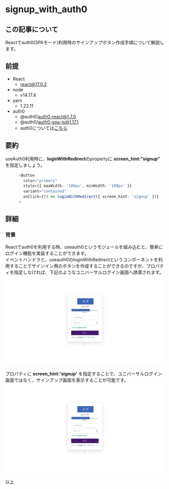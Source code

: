# signup_with_auth0
## この記事について
Reactでauth0(SPAモード)利用時のサインアップボタン作成手順について解説します。  

## 前提
- React
    - react@17.0.2
- node
    - v14.17.4
- yarn
    - 1.22.11
- auth0
    - @auth0/auth0-react@1.7.0
    - @auth0/auth0-spa-js@1.17.1
    - auth0については[こちら]("https://auth0.com/jp")

## 要約
useAuth0利用時に、**loginWithRedirect**のpropertyに **screen_hint:"signup"** を指定しましょう。

```typescript
      <Button
        color="primary"
        style={{ maxWidth: '180px', minWidth: '180px' }}
        variant="contained"
        onClick={() => loginWithRedirect({ screen_hint: 'signup' })}
      >
```

## 詳細
### 背景
Reactでauth0を利用する時、useauth0というモジュールを組み込むと、簡単にログイン機能を実装することができます。  
イベントハンドラと、useauth0のloginWithRedirectというコンポーネントを利用することでサインイン用のボタンを作成することができるのですが、プロパティを指定しなければ、下記のようなユニバーサルログイン画面へ誘導されます。  
![画像](img/001-1.png)
    
プロパティに **screen_hint:'signup'** を指定することで、ユニバーサルログイン画面ではなく、サインアップ画面を表示することが可能です。  
![画像](img/001-1.png)

以上